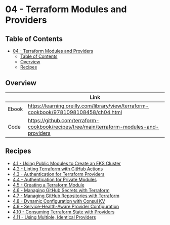 # 04 - Terraform Modules and Providers

## Table of Contents

<!-- TOC -->
* [04 - Terraform Modules and Providers](#04---terraform-modules-and-providers)
  * [Table of Contents](#table-of-contents)
  * [Overview](#overview)
  * [Recipes](#recipes)
<!-- TOC -->

## Overview

|       | Link                                                                                 |
|-------|--------------------------------------------------------------------------------------|
| Ebook | https://learning.oreilly.com/library/view/terraform-cookbook/9781098108458/ch04.html |
| Code  | https://github.com/terraform-cookbook/recipes/tree/main/terraform-modules-and-providers    |

## Recipes

* [4.1 - Using Public Modules to Create an EKS Cluster](using-public-modules-to-create-an-eks-cluster)
* [4.2 - Linting Terraform with GitHub Actions](linting-terraform-with-github-actions)
* [4.3 - Authentication for Terraform Providers](authentication-for-terraform-providers)
* [4.4 - Authentication for Private Modules](authentication-for-private-modules)
* [4.5 - Creating a Terraform Module](creating-a-terraform-module)
* [4.6 - Managing GitHub Secrets with Terraform](managing-github-secrets-with-terraform)
* [4.7 - Managing GitHub Repositories with Terraform](managing-github-repositories-with-terraform)
* [4.8 - Dynamic Configuration with Consul KV](dynamic-configuration-with-consul-kv)
* [4.9 - Service-Health-Aware Provider Configuration](service-health-aware-provider-configuration)
* [4.10 - Consuming Terraform State with Providers](consuming-terraform-state-with-providers)
* [4.11 - Using Multiple, Identical Providers](using-multiple-identical-providers)
